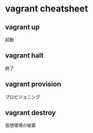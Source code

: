 # vagrant cheatsheet

## vagrant up

起動

## vagrant halt

終了

## vagrant provision

プロビジョニング

## vagrant destroy

仮想環境の破棄